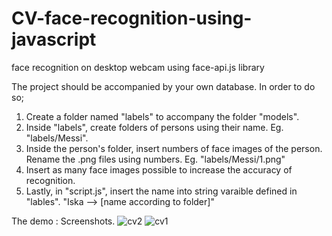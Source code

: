 # CV-face-recognition-using-javascript
face recognition on desktop webcam using face-api.js library

The project should be accompanied by your own database. In order to do so;

1. Create a folder named "labels" to accompany the folder "models".
2. Inside "labels", create folders of persons using their name. Eg. "labels/Messi".
3. Inside the person's folder, insert numbers of face images of the person. Rename the .png files using numbers. Eg. "labels/Messi/1.png"
4. Insert as many face images possible to increase the accuracy of recognition.
5. Lastly, in "script.js", insert the name into string varaible defined in "lables". "Iska --> [name according to folder]"

The demo :
Screenshots.
![cv2](https://github.com/frskk/CV-face-recognition-using-javascript/assets/90313698/9fbe39d9-5794-407e-9fbb-c02b6773cf96)
![cv1](https://github.com/frskk/CV-face-recognition-using-javascript/assets/90313698/222da291-888d-4143-bacf-4ab3edc3a40f)
